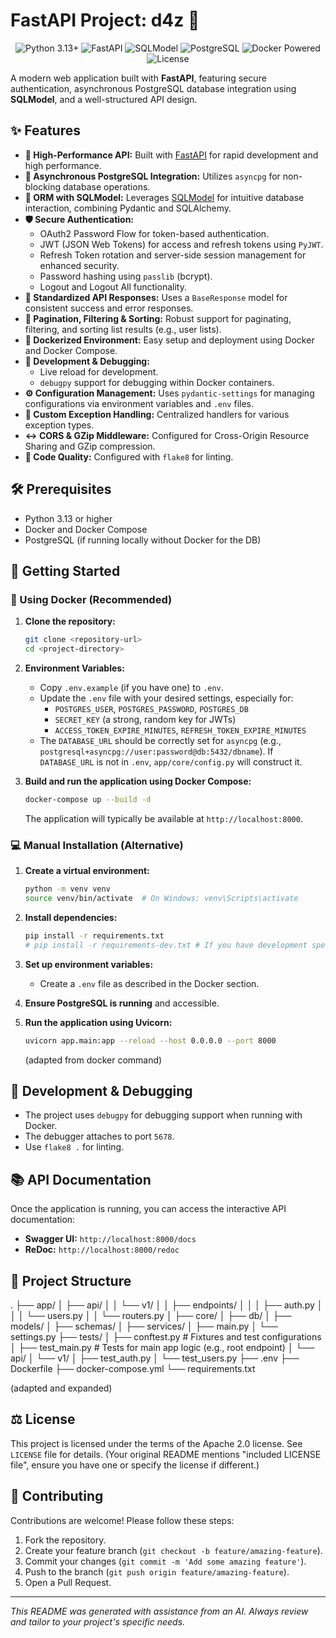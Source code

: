 #  FastAPI Project: d4z 🚀

<p align="center">
  <img src="https://img.shields.io/badge/Python-3.13+-blue.svg?style=for-the-badge&logo=python&logoColor=white" alt="Python 3.13+">
  <img src="https://img.shields.io/badge/FastAPI-latest-green.svg?style=for-the-badge&logo=fastapi&logoColor=white" alt="FastAPI">
  <img src="https://img.shields.io/badge/SQLModel-latest-purple.svg?style=for-the-badge" alt="SQLModel">
  <img src="https://img.shields.io/badge/PostgreSQL-latest-blue.svg?style=for-the-badge&logo=postgresql&logoColor=white" alt="PostgreSQL">
  <img src="https://img.shields.io/badge/Docker-Powered-blue.svg?style=for-the-badge&logo=docker&logoColor=white" alt="Docker Powered">
  <img src="https://img.shields.io/badge/License-Apache_2.0-orange.svg?style=for-the-badge" alt="License">
</p>

A modern web application built with **FastAPI**, featuring secure authentication, asynchronous PostgreSQL database integration using **SQLModel**, and a well-structured API design.

## ✨ Features

* **🚀 High-Performance API:** Built with [FastAPI](https://fastapi.tiangolo.com/) for rapid development and high performance.
* **🐘 Asynchronous PostgreSQL Integration:** Utilizes `asyncpg` for non-blocking database operations.
* **🔮 ORM with SQLModel:** Leverages [SQLModel](https://sqlmodel.tiangolo.com/) for intuitive database interaction, combining Pydantic and SQLAlchemy.
* **🛡️ Secure Authentication:**
    * OAuth2 Password Flow for token-based authentication.
    * JWT (JSON Web Tokens) for access and refresh tokens using `PyJWT`.
    * Refresh Token rotation and server-side session management for enhanced security.
    * Password hashing using `passlib` (bcrypt).
    * Logout and Logout All functionality.
* **📄 Standardized API Responses:** Uses a `BaseResponse` model for consistent success and error responses.
* **📖 Pagination, Filtering & Sorting:** Robust support for paginating, filtering, and sorting list results (e.g., user lists).
* **🐳 Dockerized Environment:** Easy setup and deployment using Docker and Docker Compose.
* **🔧 Development & Debugging:**
    * Live reload for development.
    * `debugpy` support for debugging within Docker containers.
* **⚙️ Configuration Management:** Uses `pydantic-settings` for managing configurations via environment variables and `.env` files.
* **📜 Custom Exception Handling:** Centralized handlers for various exception types.
* **↔️ CORS & GZip Middleware:** Configured for Cross-Origin Resource Sharing and GZip compression.
* **💅 Code Quality:** Configured with `flake8` for linting.

## 🛠️ Prerequisites

* Python 3.13 or higher
* Docker and Docker Compose
* PostgreSQL (if running locally without Docker for the DB)

## 🚀 Getting Started

### 🐳 Using Docker (Recommended)

1.  **Clone the repository:**
    ```bash
    git clone <repository-url>
    cd <project-directory>
    ```
   

2.  **Environment Variables:**
    * Copy `.env.example` (if you have one) to `.env`.
    * Update the `.env` file with your desired settings, especially for:
        * `POSTGRES_USER`, `POSTGRES_PASSWORD`, `POSTGRES_DB`
        * `SECRET_KEY` (a strong, random key for JWTs)
        * `ACCESS_TOKEN_EXPIRE_MINUTES`, `REFRESH_TOKEN_EXPIRE_MINUTES`
    * The `DATABASE_URL` should be correctly set for `asyncpg` (e.g., `postgresql+asyncpg://user:password@db:5432/dbname`). If `DATABASE_URL` is not in `.env`, `app/core/config.py` will construct it.

3.  **Build and run the application using Docker Compose:**
    ```bash
    docker-compose up --build -d
    ```
   
    The application will typically be available at `http://localhost:8000`.

### 💻 Manual Installation (Alternative)

1.  **Create a virtual environment:**
    ```bash
    python -m venv venv
    source venv/bin/activate  # On Windows: venv\Scripts\activate
    ```
   

2.  **Install dependencies:**
    ```bash
    pip install -r requirements.txt
    # pip install -r requirements-dev.txt # If you have development specific dependencies
    ```
   

3.  **Set up environment variables:**
    * Create a `.env` file as described in the Docker section.

4.  **Ensure PostgreSQL is running** and accessible.

5.  **Run the application using Uvicorn:**
    ```bash
    uvicorn app.main:app --reload --host 0.0.0.0 --port 8000
    ```
    (adapted from docker command)

## 🐛 Development & Debugging

* The project uses `debugpy` for debugging support when running with Docker.
* The debugger attaches to port `5678`.
* Use `flake8 .` for linting.

## 📚 API Documentation

Once the application is running, you can access the interactive API documentation:
* **Swagger UI:** `http://localhost:8000/docs`
* **ReDoc:** `http://localhost:8000/redoc`

## 📁 Project Structure
.
├── app/
│   ├── api/
│   │   └── v1/
│   │       ├── endpoints/
│   │       │   ├── auth.py
│   │       │   └── users.py
│   │       └── routers.py
│   ├── core/
│   ├── db/
│   ├── models/
│   ├── schemas/
│   ├── services/
│   ├── main.py
│   └── settings.py
├── tests/
│   ├── conftest.py          # Fixtures and test configurations
│   ├── test_main.py         # Tests for main app logic (e.g., root endpoint)
│   └── api/
│       └── v1/
│           ├── test_auth.py
│           └── test_users.py
├── .env
├── Dockerfile
├── docker-compose.yml
└── requirements.txt


 (adapted and expanded)

## ⚖️ License

This project is licensed under the terms of the Apache 2.0 license. See `LICENSE` file for details.
(Your original README mentions "included LICENSE file", ensure you have one or specify the license if different.)

## 🤝 Contributing

Contributions are welcome! Please follow these steps:
1.  Fork the repository.
2.  Create your feature branch (`git checkout -b feature/amazing-feature`).
3.  Commit your changes (`git commit -m 'Add some amazing feature'`).
4.  Push to the branch (`git push origin feature/amazing-feature`).
5.  Open a Pull Request.

---

_This README was generated with assistance from an AI. Always review and tailor to your project's specific needs._

